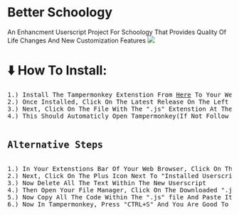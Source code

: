 # Better Schoology
An Enhancment Userscript Project For Schoology That Provides Quality Of Life Changes And New Customization Features
<img src="https://cdn.discordapp.com/attachments/1055995168144236605/1077011247473635418/Screenshot_from_2023-02-19_18-36-05.png">
<h1>⬇️ How To Install:</h1>
<pre>
1.) Install The Tampermonkey Extenstion From <a href="https://www.tampermonkey.net/">Here</a> To Your Web Browser
2.) Once Installed, Click On The Latest Release On The Left Of The GitHub Page
3.) Next, Click On The File With The ".js" Extenstion At The End
4.) This Should Automaticly Open Tampermonkey(If Not Follow The Alternative Steps) And Click Install Userscript; You Are Good To Go!
 
<h2>Alternative Steps</h2>
1.) In Your Extenstions Bar Of Your Web Browser, Click On The Tampermonkey Extenstion And From The Menu Click "Dashboard"
2.) Next, Click On The Plus Icon Next To "Installed Userscripts"
3.) Now Delete All The Text Within The New Userscript
4.) Then Open Your File Manager, Click On The Downloaded ".js" File, Right Click it, And Open It With Your Text Editor
5.) Now Copy All The Code Within The ".js" file And Paste It Within The Tampermonkey Text Window
6.) Now In Tampermonkey, Press "CTRL+S" And You Are Good To Go!
</pre>
